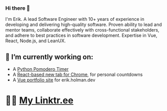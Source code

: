 ### Hi there 👋
I'm Erik. A lead Software Engineer with 10+ years of experience in developing and delivering high-quality software. Proven ability to lead and mentor teams, collaborate effectively with cross-functional stakeholders, and adhere to best practices in software development. Expertise in Vue, React, Node.js, and LeanUX.

## 🔭 I’m currently working on:
- A [Python Pomodero Timer](https://github.com/ErikHolman/pomodoro)
- A [React-based new tab for Chrome](https://github.com/ErikHolman/countdown-caddy), for personal countdowns
- A [Vue portfolio site](https://github.com/ErikHolman/MySpEHce) for erik.holman.dev
# 🧟‍♂️ [My Linktr.ee](https://linktr.ee/erikholman)

<!--
**ErikHolman/ErikHolman** is a ✨ _special_ ✨ repository because its `README.md` (this file) appears on your GitHub profile.

Here are some ideas to get you started:

- 🔭 I’m currently working on ...
- 🌱 I’m currently learning ...
- 👯 I’m looking to collaborate on ...
- 🤔 I’m looking for help with ...
- 💬 Ask me about ...
- 📫 How to reach me: ...
- 😄 Pronouns: ...
- ⚡ Fun fact: ...
-->
